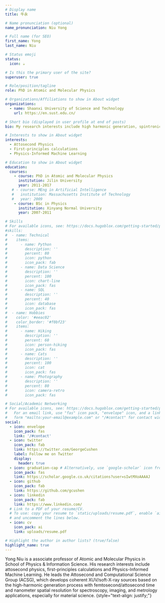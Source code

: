 ```yaml
---
# Display name
title: 牛永

# Name pronunciation (optional)
name_pronunciation: Niu Yong

# Full name (for SEO)
first_name: Yong
last_name: Niu

# Status emoji
status:
  icon: ☕️

# Is this the primary user of the site?
superuser: true

# Role/position/tagline
role: PhD in Atomic and Molecular Physics

# Organizations/Affiliations to show in About widget
organizations:
  - name: Shaanxi University of Science and Technology
    url: https://en.sust.edu.cn/

# Short bio (displayed in user profile at end of posts)
bio: My research interests include high harmonic generation, spintronics and density functional theory.

# Interests to show in About widget
interests:
  - Attosecond Physics
  - First-principles calculations
  - Physics-Informed Machine Learning

# Education to show in About widget
education:
  courses:
    - course: PhD in Atomic and Molecular Physics
      institution: Jilin University
      year: 2011-2017
   # - course: MEng in Artificial Intelligence
   #   institution: Massachusetts Institute of Technology
   #   year: 2009
    - course: BSc in Physics
      institution: Xinyang Normal University
      year: 2007-2011

# Skills
# For available icons, see: https://docs.hugoblox.com/getting-started/page-builder/#icons
#skills:
#  - name: Technical
#    items:
#      - name: Python
#        description: ''
#        percent: 80
#        icon: python
#        icon_pack: fab
#      - name: Data Science
#        description: ''
#        percent: 100
#        icon: chart-line
#        icon_pack: fas
#      - name: SQL
#        description: ''
#        percent: 40
#        icon: database
#        icon_pack: fas
#  - name: Hobbies
#    color: '#eeac02'
#    color_border: '#f0bf23'
#    items:
#      - name: Hiking
#        description: ''
#        percent: 60
#        icon: person-hiking
#        icon_pack: fas
#      - name: Cats
#        description: ''
#        percent: 100
#        icon: cat
#        icon_pack: fas
#      - name: Photography
#        description: ''
#        percent: 80
#        icon: camera-retro
#        icon_pack: fas

# Social/Academic Networking
# For available icons, see: https://docs.hugoblox.com/getting-started/page-builder/#icons
#   For an email link, use "fas" icon pack, "envelope" icon, and a link in the
#   form "mailto:your-email@example.com" or "/#contact" for contact widget.
social:
  - icon: envelope
    icon_pack: fas
    link: '/#contact'
  - icon: twitter
    icon_pack: fab
    link: https://twitter.com/GeorgeCushen
    label: Follow me on Twitter
    display:
      header: true
  - icon: graduation-cap # Alternatively, use `google-scholar` icon from `ai` icon pack
    icon_pack: fas
    link: https://scholar.google.co.uk/citations?user=sIwtMXoAAAAJ
  - icon: github
    icon_pack: fab
    link: https://github.com/gcushen
  - icon: linkedin
    icon_pack: fab
    link: https://www.linkedin.com/
  # Link to a PDF of your resume/CV.
  # To use: copy your resume to `static/uploads/resume.pdf`, enable `ai` icons in `params.yaml`,
  # and uncomment the lines below.
  - icon: cv
    icon_pack: ai
    link: uploads/resume.pdf

# Highlight the author in author lists? (true/false)
highlight_name: true
---
```


Yong Niu is a associate professor of Atomic and Molecular Physics in School of Physics & Information Science. His research interests include attosecond physics, first-principles calculations and Physics-Informed Machine Learning. He leads the Attosecond and Computational Science Group (ACSG), which develops coherent XUV/soft-X-ray sources based on the high-harmonic generation process with femtosecond/attosecond time and nanometer spatial resolution for spectroscopy, imaging, and metrology applications, especially for material science. 
{style="text-align: justify;"}
